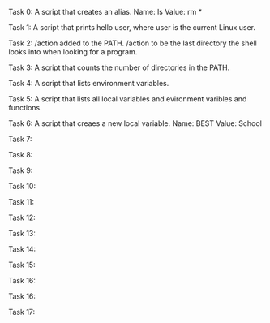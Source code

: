 Task 0: A script that creates an alias.
Name: ls
Value: rm *

Task 1: A script that prints hello user, where user is the current Linux user.

Task 2: /action added to the PATH. /action to be the last directory the shell looks into when looking for a program.

Task 3: A script that counts the number of directories in the PATH.

Task 4: A script that lists environment variables.

Task 5: A script that lists all local variables and evironment varibles and functions.

Task 6: A script that creaes a new local variable. Name: BEST Value: School

Task 7:

Task 8: 

Task 9: 

Task 10:

Task 11:

Task 12:

Task 13:

Task 14:

Task 15:

Task 16:

Task 16:

Task 17:
